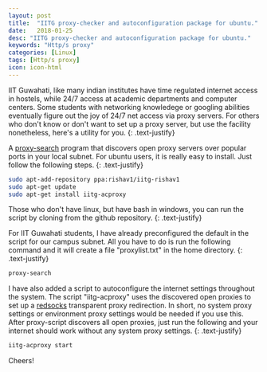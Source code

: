 ```yaml
---
layout: post
title:  "IITG proxy-checker and autoconfiguration package for ubuntu."
date:   2018-01-25
desc: "IITG proxy-checker and autoconfiguration package for ubuntu."
keywords: "Http/s proxy"
categories: [Linux]
tags: [Http/s proxy]
icon: icon-html
---
```


IIT Guwahati, like many indian institutes have time regulated internet access in hostels, while 24/7 access at academic departments and computer centers. Some students with networking knowledege or googling abilities eventually figure out the joy of 24/7 net access via proxy servers. For others who don't know or don't want to set up a proxy server, but use the facility nonetheless, here's a utility for you.
{: .text-justify}


A [proxy-search](https://github.com/Rishav1/iitg-acproxy) program that discovers open proxy servers over popular ports in your local subnet. For ubuntu users, it is really easy to install. Just follow the following steps.
{: .text-justify}

```bash
sudo apt-add-repository ppa:rishav1/iitg-rishav1
sudo apt-get update
sudo apt-get install iitg-acproxy
```

Those who don't have linux, but have bash in windows, you can run the script by cloning from the github repository.
{: .text-justify}

For IIT Guwahati students, I have already preconfigured the default in the script for our campus subnet. All you have to do is run the following command and it will create a file "proxylist.txt" in the home directory.
{: .text-justify}

```bash
proxy-search
```

I have also added a script to autoconfigure the internet settings throughout the system. The script "iitg-acproxy" uses the discovered open proxies to set up a [redsocks](https://github.com/darkk/redsocks) transparent proxy redirection. In short, no system proxy settings or environment proxy settings would be needed if you use this. After proxy-script discovers all open proxies, just run the following and your internet should work without any system proxy settings.
{: .text-justify}

```bash
iitg-acproxy start
```

Cheers!
